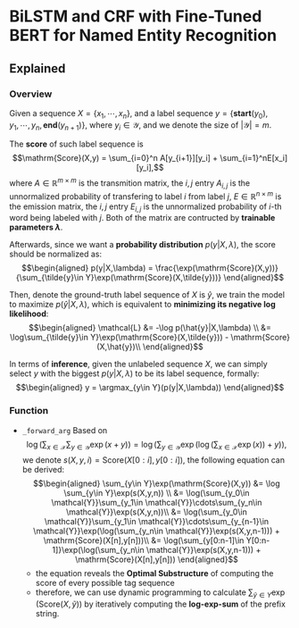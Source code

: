 # BiLSTM and CRF with Fine-Tuned BERT for Named Entity Recognition

## Explained
### Overview
Given a sequence $X = \{x_1,\cdots,x_n\}$, and a label sequence $y = \{\mathbf{start}(y_0),y_1,\cdots,y_n,\mathbf{end}(y_{n+1})\}$, where $y_i \in \mathcal{Y}$, and we denote the size of $|\mathcal{Y}| = m$.

The **score** of such label sequence is $$\mathrm{Score}(X,y) = \sum_{i=0}^n A[y_{i+1}][y_i] + \sum_{i=1}^nE[x_i][y_i],$$
where $A\in \mathbb{R}^{m\times m}$ is the transmition matrix, the $i,j$ entry $A_{i,j}$ is the unnormalized probability of transfering to label $i$ from label $j$, $E\in \mathbb{R}^{n\times m}$ is the emission matrix, the $i,j$ entry $E_{i,j}$ is the unnormalized probability of $i$-th word being labeled with $j$. Both of the matrix are contructed by **trainable parameters $\lambda$**.

Afterwards, since we want a **probability distribution** $p(y|X,\lambda)$, the score should be normalized as:$$\begin{aligned}
    p(y|X,\lambda) = \frac{\exp(\mathrm{Score}(X,y))}{\sum_{\tilde{y}\in Y}\exp(\mathrm{Score}(X,\tilde{y}))}
\end{aligned}$$

Then, denote the ground-truth label sequence of $X$ is $\hat{y}$, we train the model to maximize $p(\hat{y}|X,\lambda)$, which is equivalent to **minimizing its negative log likelihood**:
$$\begin{aligned}
    \mathcal{L} &= -\log p(\hat{y}|X,\lambda) \\ &= \log\sum_{\tilde{y}\in Y}\exp(\mathrm{Score}(X,\tilde{y})) - \mathrm{Score}(X,\hat{y})\\
\end{aligned}$$

In terms of **inference**, given the unlabeled sequence $X$, we can simply select $y$ with the biggest $p(y|X,\lambda)$ to be its label sequence, formally:
$$\begin{aligned}
    y = \argmax_{y\in Y}(p(y|X,\lambda))
\end{aligned}$$
### Function
- `_forward_arg`
Based on 
$$\log(\sum_{x\in \mathcal{X}}\sum_{y\in \mathcal{Y}}\exp(x+y))  = \log(\sum_{y\in \mathcal{Y}} \exp(\log(\sum_{x\in \mathcal{X}}\exp(x)) + y)),$$
we denote $s(X,y,i) = \mathrm{Score}(X[0:i],y[0:i])$, the following equation can be derived:
$$\begin{aligned}
\sum_{y\in Y}\exp(\mathrm{Score}(X,y)) &=  \log \sum_{y\in Y}\exp(s(X,y,n)) \\
&= \log(\sum_{y_0\in \mathcal{Y}}\sum_{y_1\in \mathcal{Y}}\cdots\sum_{y_n\in \mathcal{Y}}\exp(s(X,y,n))\\
&= \log(\sum_{y_0\in \mathcal{Y}}\sum_{y_1\in \mathcal{Y}}\cdots\sum_{y_{n-1}\in \mathcal{Y}}\exp(\log(\sum_{y_n\in \mathcal{Y}}\exp(s(X,y,n-1))) + \mathrm{Score}(X[n],y[n]))\\
&= \log(\sum_{y[0:n-1]\in Y[0:n-1]}\exp(\log(\sum_{y_n\in \mathcal{Y}}\exp(s(X,y,n-1))) + \mathrm{Score}(X[n],y[n]))
\end{aligned}$$
  - the equation reveals the **Optimal Substructure** of computing the score of every possible tag sequence
  - therefore, we can use dynamic programming to calculate $\sum_{\tilde{y}\in Y}\exp(\mathrm{Score}(X,\tilde{y}))$ by iteratively computing the **log-exp-sum** of the prefix string.